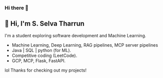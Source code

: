 ### Hi there 👋
## 👋 Hi, I'm S. Selva Tharrun

I'm a student exploring software development and Machine Learning.

- Machine Learning, Deep Learning, RAG pipelines, MCP server pipelines
- Java | SQL | python (for ML).
- Competitive coding (LeetCode).
- GCP, MCP, Flask, FastAPI.

lol
Thanks for checking out my projects!
